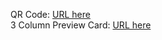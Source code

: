 QR Code: [URL here](https://ivanajeo.github.io/frontend-mentor-projects/qr-code-component-frontend-mentor/index.html) <br />
3 Column Preview Card: [URL here](https://ivanajeo.github.io/frontend-mentor-projects/3-column-preview-card-frontend-mentor/index.html) <br />
